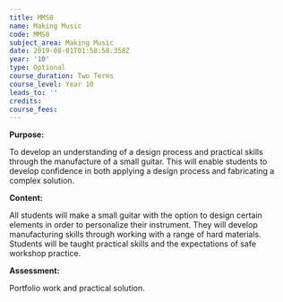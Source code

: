 ```yaml
---
title: MMS0
name: Making Music
code: MMS0
subject_area: Making Music
date: 2019-08-01T01:58:58.358Z
year: '10'
type: Optional
course_duration: Two Terms
course_level: Year 10
leads_to: ''
credits:
course_fees: 
---
```

**Purpose:**

To develop an understanding of a design process and practical skills through the manufacture of a small guitar. This will enable students to develop confidence in both applying a design process and fabricating a complex solution.

**Content:**

All students will make a small guitar with the option to design certain elements in order to personalize their instrument. They will develop manufacturing skills through working with a range of hard materials. Students will be taught practical skills and the expectations of safe workshop practice.

**Assessment:**

Portfolio work and practical solution.
